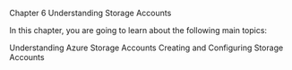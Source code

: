 Chapter 6 Understanding Storage Accounts

In this chapter, you are going to learn about the following main topics:

Understanding Azure Storage Accounts
Creating and Configuring Storage Accounts
